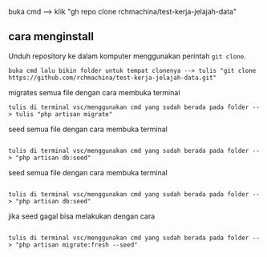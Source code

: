 

buka cmd --> klik "gh repo clone rchmachina/test-kerja-jelajah-data"

## cara menginstall 

Unduh repository ke dalam komputer menggunakan perintah `git clone`.

```
buka cmd lalu bikin folder untuk tempat clonenya --> tulis "git clone https://github.com/rchmachina/test-kerja-jelajah-data.git"
```
migrates semua file dengan cara membuka terminal 
```
tulis di terminal vsc/menggunakan cmd yang sudah berada pada folder --> tulis "php artisan migrate"
```


seed semua file dengan cara membuka terminal 
```

tulis di terminal vsc/menggunakan cmd yang sudah berada pada folder --> "php artisan db:seed"

```
seed semua file dengan cara membuka terminal 
```

tulis di terminal vsc/menggunakan cmd yang sudah berada pada folder --> "php artisan db:seed"

```
jika seed gagal bisa melakukan dengan cara
```

tulis di terminal vsc/menggunakan cmd yang sudah berada pada folder --> "php artisan migrate:fresh --seed"

```

